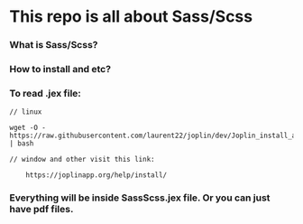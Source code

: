# This repo is all about Sass/Scss 

### What is Sass/Scss?

### How to install and etc?

### To read .jex file:

```
// linux

wget -O - https://raw.githubusercontent.com/laurent22/joplin/dev/Joplin_install_and_update.sh | bash
```

```
// window and other visit this link: 
    
    https://joplinapp.org/help/install/
```

### Everything will be inside SassScss.jex file. Or you can just have pdf files.  
